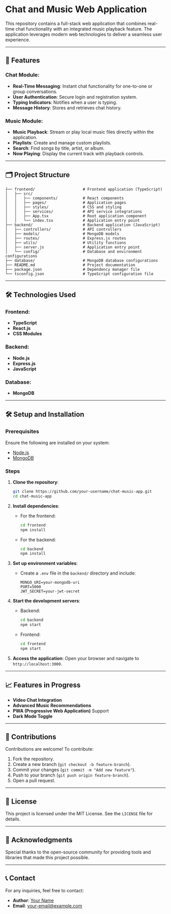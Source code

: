 # Chat and Music Web Application

This repository contains a full-stack web application that combines real-time chat functionality with an integrated music playback feature. The application leverages modern web technologies to deliver a seamless user experience.

---

## 🚀 Features

### Chat Module:
- **Real-Time Messaging**: Instant chat functionality for one-to-one or group conversations.
- **User Authentication**: Secure login and registration system.
- **Typing Indicators**: Notifies when a user is typing.
- **Message History**: Stores and retrieves chat history.

### Music Module:
- **Music Playback**: Stream or play local music files directly within the application.
- **Playlists**: Create and manage custom playlists.
- **Search**: Find songs by title, artist, or album.
- **Now Playing**: Display the current track with playback controls.

---

## 🗂️ Project Structure

```plaintext
├── frontend/                     # Frontend application (TypeScript)
│   ├── src/
│   │   ├── components/           # React components
│   │   ├── pages/                # Application pages
│   │   ├── styles/               # CSS and styling
│   │   ├── services/             # API service integrations
│   │   ├── App.tsx               # Root application component
│   │   └── index.tsx             # Application entry point
├── backend/                      # Backend application (JavaScript)
│   ├── controllers/              # API controllers
│   ├── models/                   # MongoDB models
│   ├── routes/                   # Express.js routes
│   ├── utils/                    # Utility functions
│   ├── server.js                 # Application entry point
│   └── config/                   # Database and environment configurations
├── database/                     # MongoDB database configurations
├── README.md                     # Project documentation
├── package.json                  # Dependency manager file
└── tsconfig.json                 # TypeScript configuration file
```

---

## 🛠️ Technologies Used

### Frontend:
- **TypeScript**
- **React.js**
- **CSS Modules**

### Backend:
- **Node.js**
- **Express.js**
- **JavaScript**

### Database:
- **MongoDB**

---

## 🛠️ Setup and Installation

### Prerequisites
Ensure the following are installed on your system:
- [Node.js](https://nodejs.org/)
- [MongoDB](https://www.mongodb.com/)

### Steps

1. **Clone the repository**:
   ```bash
   git clone https://github.com/your-username/chat-music-app.git
   cd chat-music-app
   ```

2. **Install dependencies**:
   - For the frontend:
     ```bash
     cd frontend
     npm install
     ```
   - For the backend:
     ```bash
     cd backend
     npm install
     ```

3. **Set up environment variables**:
   - Create a `.env` file in the `backend/` directory and include:
     ```env
     MONGO_URI=your-mongodb-uri
     PORT=5000
     JWT_SECRET=your-jwt-secret
     ```

4. **Start the development servers**:
   - Backend:
     ```bash
     cd backend
     npm start
     ```
   - Frontend:
     ```bash
     cd frontend
     npm start
     ```

5. **Access the application**:
   Open your browser and navigate to `http://localhost:3000`.

---

## 📈 Features in Progress

- **Video Chat Integration**
- **Advanced Music Recommendations**
- **PWA (Progressive Web Application)** Support
- **Dark Mode Toggle**

---

## 🤝 Contributions

Contributions are welcome! To contribute:
1. Fork the repository.
2. Create a new branch (`git checkout -b feature-branch`).
3. Commit your changes (`git commit -m "Add new feature"`).
4. Push to your branch (`git push origin feature-branch`).
5. Open a pull request.

---

## 📝 License

This project is licensed under the MIT License. See the `LICENSE` file for details.

---

## 🙌 Acknowledgments

Special thanks to the open-source community for providing tools and libraries that made this project possible.

---

## 📞 Contact

For any inquiries, feel free to contact:
- **Author**: [Your Name](https://github.com/your-username)
- **Email**: your-email@example.com
